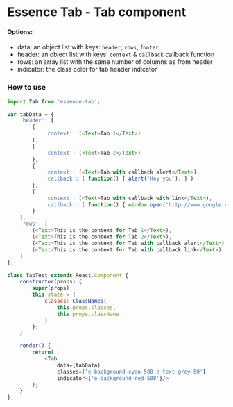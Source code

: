 # Essence Tab - Tab component

#### Options:
- data: an object list with keys: `header`, `rows`, `footer`
- header: an object list with keys: `context` & `callback` callback function
- rows: an array list with the same number of columns as from header
- indicator: the class color for tab header indicator


### How to use
```js
import Tab from 'essence-tab';

var tabData = {
	'header': [
		{
			'context': (<Text>Tab 1</Text>)
		},
		{
			'context': (<Text>Tab 2</Text>)
		},
		{
			'context': (<Text>Tab with callback alert</Text>),
			'callback': ( function() { alert('Hey you'); } )
		},
		{
			'context': (<Text>Tab with callback with link</Text>),
			'callback': ( function() { window.open('http://www.google.com/', '_blank'); })
		}
	],
	'rows': [ 
		(<Text>This is the context for Tab 1</Text>),
		(<Text>This is the context for Tab 2</Text>),
		(<Text>This is the context for Tab with callback alert</Text>),
		(<Text>This is the context for Tab with callback link</Text>)
	]
};

class TabTest extends React.Component {
	constructor(props) {
        super(props);
        this.state = {
            classes: ClassNames(
                this.props.classes,
                this.props.className
            )
        };
    }

    render() {
        return(
        	<Tab 
        		data={tabData}
        		classes={'e-background-cyan-500 e-text-grey-50'} 
        		indicator={'e-background-red-500'}/>
        );
    }
};
```